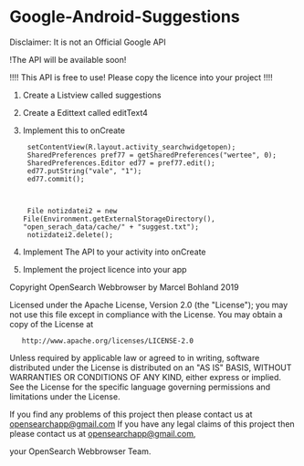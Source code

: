 # Google-Android-Suggestions
Disclaimer: It is not an Official Google API



!The API will be available soon!




!!!! This API is free to use! Please copy the licence into your project !!!!

1. Create a Listview called suggestions

2. Create a Edittext called editText4

3. Implement this to onCreate

        setContentView(R.layout.activity_searchwidgetopen);
        SharedPreferences pref77 = getSharedPreferences("wertee", 0);
        SharedPreferences.Editor ed77 = pref77.edit();
        ed77.putString("vale", "1");
        ed77.commit();



        File notizdatei2 = new File(Environment.getExternalStorageDirectory(), "open_serach_data/cache/" + "suggest.txt");
        notizdatei2.delete();
        
4. Implement The API to your activity into onCreate

5. Implement the project licence into your app

 Copyright OpenSearch Webbrowser by Marcel Bohland 2019

   Licensed under the Apache License, Version 2.0 (the "License");
   you may not use this file except in compliance with the License.
   You may obtain a copy of the License at

       http://www.apache.org/licenses/LICENSE-2.0

   Unless required by applicable law or agreed to in writing, software
   distributed under the License is distributed on an "AS IS" BASIS,
   WITHOUT WARRANTIES OR CONDITIONS OF ANY KIND, either express or implied.
   See the License for the specific language governing permissions and
   limitations under the License.

If you find any problems of this project then please contact us at opensearchapp@gmail.com
If you have any legal claims of this project then please contact us at opensearchapp@gmail.com,

your OpenSearch Webbrowser Team.
